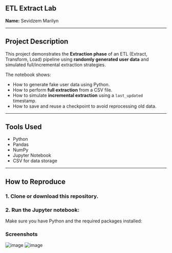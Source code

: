 
##  ETL Extract Lab

**Name:** Sevidzem Marilyn  


---

##  Project Description

This project demonstrates the **Extraction phase** of an ETL (Extract, Transform, Load) pipeline using **randomly generated user data** and simulated full/incremental extraction strategies.

The notebook shows:
- How to generate fake user data using Python.
- How to perform **full extraction** from a CSV file.
- How to simulate **incremental extraction** using a `last_updated` timestamp.
- How to save and reuse a checkpoint to avoid reprocessing old data.

---

##  Tools Used

- Python
- Pandas
- NumPy
- Jupyter Notebook
- CSV for data storage

---

##  How to Reproduce

### 1. Clone or download this repository.

### 2. Run the Jupyter notebook:
Make sure you have Python and the required packages installed:
### Screenshots

![image](https://github.com/user-attachments/assets/72eccef7-dba7-4e56-9cf6-3487666a100b)
![image](https://github.com/user-attachments/assets/05f6a928-4cac-40af-aa7c-96e12c37b7ee)




